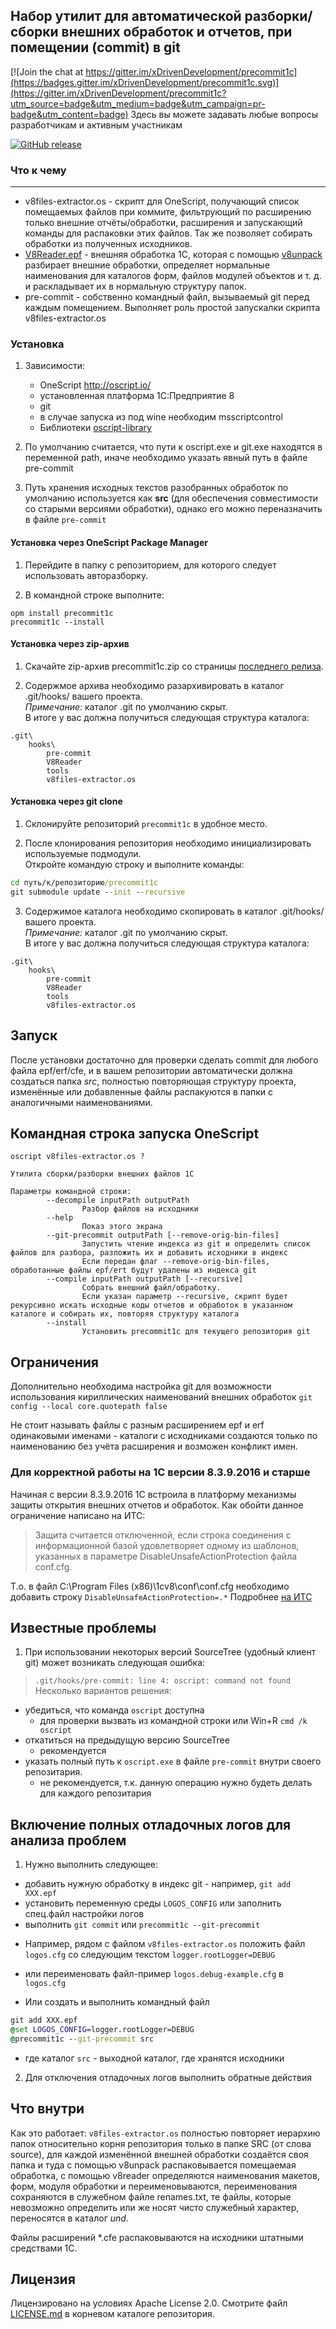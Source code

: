 ## Набор утилит для автоматической разборки/сборки внешних обработок и отчетов, при помещении (commit) в git

[![Join the chat at https://gitter.im/xDrivenDevelopment/precommit1c](https://badges.gitter.im/xDrivenDevelopment/precommit1c.svg)](https://gitter.im/xDrivenDevelopment/precommit1c?utm_source=badge&utm_medium=badge&utm_campaign=pr-badge&utm_content=badge) Здесь вы можете задавать любые вопросы разработчикам и активным участникам

[![GitHub release](https://img.shields.io/github/release/xDrivenDevelopment/precommit1c.svg)](https://github.com/xDrivenDevelopment/precommit1c/releases)

### Что к чему
----
* v8files-extractor.os - скрипт для OneScript, получающий список помещаемых файлов при коммите, фильтрующий по расширению только внешние отчёты/обработки, расширения и запускающий команды для распаковки этих файлов. Так же позволяет собирать обработки из полученных исходников.
* [V8Reader.epf](http://infostart.ru/public/106310/) - внешняя обработка 1С, которая с помощью  [v8unpack](http://svn2.assembla.com/svn/V8Unpack/track/) разбирает внешние обработки, определяет нормальные  наименования для каталогов форм, файлов модулей объектов и т. д. и раскладывает их в нормальную структуру папок.
* pre-commit - собственно командный файл, вызываемый git перед каждым помещением. Выполняет роль простой запускалки скрипта v8files-extractor.os

### Установка

1. Зависимости:
    * OneScript http://oscript.io/
    * установленная платформа 1С:Предприятие 8
    * git
    * в случае запуска из под wine необходим msscriptcontrol
    * Библиотеки [oscript-library]( https://github.com/EvilBeaver/oscript-library)

2. По умолчанию считается, что пути к oscript.exe и git.exe находятся в переменной path, иначе необходимо указать явный путь в файле pre-commit

3. Путь хранения исходных текстов разобранных обработок по умолчанию используется как **src** (для обеспечения совместимости со старыми версиями обработки), однако его можно переназначить в файле `pre-commit`

#### Установка через OneScript Package Manager

1. Перейдите в папку с репозиторием, для которого следует использовать авторазборку.

2. В командной строке выполните:
```
opm install precommit1c
precommit1c --install
```

#### Установка через zip-архив

1. Скачайте zip-архив precommit1c.zip со страницы [последнего релиза](https://github.com/xDrivenDevelopment/precommit1c/releases/latest).

2. Содержмое архива необходимо разархивировать в каталог .git/hooks/ вашего проекта.  
*Примечание:* каталог .git по умолчанию скрыт.  
В итоге у вас должна получиться следующая структура каталога:
```
.git\
    hooks\
        pre-commit
        V8Reader
        tools
        v8files-extractor.os
```

#### Установка через git clone

1. Склонируйте репозиторий `precommit1c` в удобное место.

2. После клонирования репозитория необходимо инициализировать используемые подмодули.  
Откройте командую строку и выполните команды:
```cmd
cd путь/к/репозиторию/precommit1c
git submodule update --init --recursive
```

3. Cодержимое каталога необходимо скопировать в каталог .git/hooks/ вашего проекта.  
*Примечание:* каталог .git по умолчанию скрыт.  
В итоге у вас должна получиться следующая структура каталога:
```
.git\
    hooks\
        pre-commit
        V8Reader
        tools
        v8files-extractor.os
```

## Запуск

После установки достаточно для проверки сделать commit для любого файла epf/erf/cfe, и в вашем репозитории автоматически должна создаться папка *src*, полностью повторяющая структуру проекта, изменённые или добавленные файлы распакуются в папки с аналогичными наименованиями.

## Командная строка запуска OneScript

```
oscript v8files-extractor.os ?

Утилита сборки/разборки внешних файлов 1С

Параметры командной строки:
        --decompile inputPath outputPath
                Разбор файлов на исходники
        --help
                Показ этого экрана
        --git-precommit outputPath [--remove-orig-bin-files]
                Запустить чтение индекса из git и определить список файлов для разбора, разложить их и добавить исходники в индекс
                Если передан флаг --remove-orig-bin-files, обработанные файлы epf/ert будут удалены из индекса git
        --compile inputPath outputPath [--recursive]
                Собрать внешний файл/обработку.
                Если указан параметр --recursive, скрипт будет рекурсивно искать исходные коды отчетов и обработок в указанном каталоге и собирать их, повторяя структуру каталога
        --install
                Установить precommit1c для текущего репозитория git                
```

## Ограничения

Дополнительно необходима настройка git для возможности использования кириллических наименований внешних обработок `git config --local core.quotepath false`

Не стоит называть файлы с разным расширением epf и erf одинаковыми именами - каталоги с исходниками создаются только по наименованию без учёта расширения и возможен конфликт имен.

### Для корректной работы на 1С версии 8.3.9.2016 и старше

Начиная с версии 8.3.9.2016 1С встроила в платформу механизмы защиты открытия внешних отчетов и обработок. Как обойти данное ограничение написано на ИТС:
> Защита считается отключенной, если строка соединения с информационной базой удовлетворяет одному из шаблонов, указанных в параметре DisableUnsafeActionProtection файла conf.cfg.

Т.о. в файл C:\Program Files (x86)\1cv8\conf\conf.cfg необходимо добавить строку `DisableUnsafeActionProtection=.*`
Подробнее [на ИТС](http://its.1c.ru/db/v838doc#bookmark:dev:TI000001873)

## Известные проблемы

1. При использовании некоторых версий SourceTree (удобный клиент git) может возникать следующая ошибка:
>`.git/hooks/pre-commit: line 4: oscript: command not found`
Несколько вариантов решения:
+ убедиться, что команда `oscript` доступна
  + для проверки вызвать из командной строки или Win+R `cmd /k oscript`
+ откатиться на предыдущую версию SourceTree
  + рекомендуется
+ указать полный путь к `oscript.exe` в файле `pre-commit` внутри своего репозитария.
  + не рекомендуется, т.к. данную операцию нужно будеть делать для каждого репозитария

## Включение полных отладочных логов для анализа проблем

1. Нужно выполнить следующее:

  * добавить нужную обработку в индекс git - например, `git add XXX.epf`
  * установить переменную среды `LOGOS_CONFIG` или заполнить спец.файл настройки логов 
  * выполнить `git commit` или `precommit1c --git-precommit`

+ Например, рядом с файлом `v8files-extractor.os` положить файл `logos.cfg` со следующим текстом `logger.rootLogger=DEBUG`

+ или переименовать файл-пример `logos.debug-example.cfg` в `logos.cfg`

* Или создать и выполнить командный файл
```bat
git add XXX.epf
@set LOGOS_CONFIG=logger.rootLogger=DEBUG
@precommit1c --git-precommit src
```

  * где каталог `src` - выходной каталог, где хранятся исходники

2. Для отключения отладочных логов выполнить обратные действия
## Что внутри

Как это работает: `v8files-extractor.os` полностью повторяет иерархию папок относительно корня репозитория только в папке SRC (от слова source), для каждой изменённой внешней обработки создаётся своя папка и туда с помощью v8unpack распаковывается помещаемая обработка, с помощью v8reader определяются наименования макетов, форм, модуля обработки и переименовываются, переименования сохраняются в служебном файле renames.txt, те файлы, которые невозможно определить или же носят чисто служебный характер, переносятся в каталог *und*.

Файлы расширений *.cfe распаковываются на исходники штатными средствами 1С.

## Лицензия

Лицензировано на условиях Apache License 2.0. Смотрите файл [LICENSE.md](LICENSE.md) в корневом каталоге репозитория.
